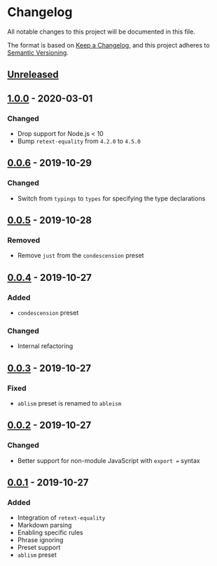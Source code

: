 # Changelog

All notable changes to this project will be documented in this file.

The format is based on [Keep a Changelog](https://keepachangelog.com/en/1.0.0/),
and this project adheres to
[Semantic Versioning](https://semver.org/spec/v2.0.0.html).

## [Unreleased]

## [1.0.0] - 2020-03-01

### Changed

- Drop support for Node.js < 10
- Bump `retext-equality` from `4.2.0` to `4.5.0`

## [0.0.6] - 2019-10-29

### Changed

- Switch from `typings` to `types` for specifying the type declarations

## [0.0.5] - 2019-10-28

### Removed

- Remove `just` from the `condescension` preset

## [0.0.4] - 2019-10-27

### Added

- `condescension` preset

### Changed

- Internal refactoring

## [0.0.3] - 2019-10-27

### Fixed

- `ablism` preset is renamed to `ableism`

## [0.0.2] - 2019-10-27

### Changed

- Better support for non-module JavaScript with `export =` syntax

## [0.0.1] - 2019-10-27

### Added

- Integration of `retext-equality`
- Markdown parsing
- Enabling specific rules
- Phrase ignoring
- Preset support
- `ablism` preset

[unreleased]: https://github.com/erbridge/reilly/compare/v1.0.0...HEAD
[1.0.0]: https://github.com/erbridge/reilly/compare/v0.0.6...v1.0.0
[0.0.6]: https://github.com/erbridge/reilly/compare/v0.0.5...v0.0.6
[0.0.5]: https://github.com/erbridge/reilly/compare/v0.0.4...v0.0.5
[0.0.4]: https://github.com/erbridge/reilly/compare/v0.0.3...v0.0.4
[0.0.3]: https://github.com/erbridge/reilly/compare/v0.0.2...v0.0.3
[0.0.2]: https://github.com/erbridge/reilly/compare/v0.0.1...v0.0.2
[0.0.1]: https://github.com/erbridge/reilly/releases/tag/v0.0.1
